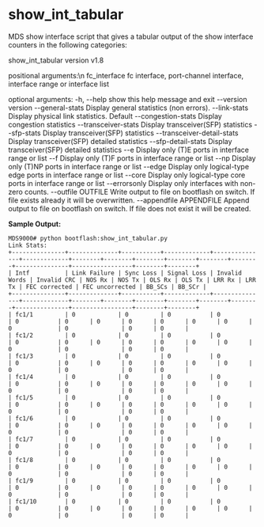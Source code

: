 
# show_int_tabular

MDS show interface script that gives a tabular output of the show interface counters in the following categories:

show_int_tabular version v1.8

positional arguments:\n
  fc_interface          fc interface, port-channel interface, interface range or interface list

optional arguments:
  -h, --help            show this help message and exit
  --version             version
  --general-stats       Display general statistics (non errors).
  --link-stats          Display physical link statistics. Default
  --congestion-stats    Display congestion statistics
  --transceiver-stats   Display transceiver(SFP) statistics
  --sfp-stats           Display transceiver(SFP) statistics
  --transceiver-detail-stats
                        Display transceiver(SFP) detailed statistics
  --sfp-detail-stats    Display transceiver(SFP) detailed statistics
  --e                   Display only (T)E ports in interface range or list
  --f                   Display only (T)F ports in interface range or list
  --np                  Display only (T)NP ports in interface range or list
  --edge                Display only logical-type edge ports in interface range or list
  --core                Display only logical-type core ports in interface range or list
  --errorsonly          Display only interfaces with non-zero counts.
  --outfile OUTFILE     Write output to file on bootflash on switch. If file exists already it will be overwritten.
  --appendfile APPENDFILE
                        Append output to file on bootflash on switch. If file does not exist it will be created.


**Sample Output:**


    MDS9000# python bootflash:show_int_tabular.py
    Link Stats:
    +---------------+--------------+-----------+-------------+---------------+-------------+--------+--------+--------+--------+--------+--------+---------------+-----------------+--------+--------+
    | Intf          | Link Failure | Sync Loss | Signal Loss | Invalid Words | Invalid CRC | NOS Rx | NOS Tx | OLS Rx | OLS Tx | LRR Rx | LRR Tx | FEC corrected | FEC uncorrected | BB_SCs | BB_SCr |
    +---------------+--------------+-----------+-------------+---------------+-------------+--------+--------+--------+--------+--------+--------+---------------+-----------------+--------+--------+
    | fc1/1         | 0            | 0         | 0           | 0             | 0           | 0      | 0      | 0      | 0      | 0      | 0      | 0             | 0               | 0      | 0      |
    | fc1/2         | 0            | 0         | 0           | 0             | 0           | 0      | 0      | 0      | 0      | 0      | 0      | 0             | 0               | 0      | 0      |
    | fc1/3         | 0            | 0         | 0           | 0             | 0           | 0      | 0      | 0      | 0      | 0      | 0      | 0             | 0               | 0      | 0      |
    | fc1/4         | 0            | 0         | 0           | 0             | 0           | 0      | 0      | 0      | 0      | 0      | 0      | 0             | 0               | 0      | 0      |
    | fc1/5         | 0            | 0         | 0           | 0             | 0           | 0      | 0      | 0      | 0      | 0      | 0      | 0             | 0               | 0      | 0      |
    | fc1/6         | 0            | 0         | 0           | 0             | 0           | 0      | 0      | 0      | 0      | 0      | 0      | 0             | 0               | 0      | 0      |
    | fc1/7         | 0            | 0         | 0           | 0             | 0           | 0      | 0      | 0      | 0      | 0      | 0      | 0             | 0               | 0      | 0      |
    | fc1/8         | 0            | 0         | 0           | 0             | 0           | 0      | 0      | 0      | 0      | 0      | 0      | 0             | 0               | 0      | 0      |
    | fc1/9         | 0            | 0         | 0           | 0             | 0           | 0      | 0      | 0      | 0      | 0      | 0      | 0             | 0               | 0      | 0      |
    | fc1/10        | 0            | 0         | 0           | 0             | 0           | 0      | 0      | 0      | 0      | 0      | 0      | 0             | 0               | 0      | 0      |

